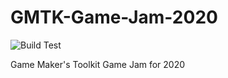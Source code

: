 # GMTK-Game-Jam-2020
![Build Test](https://github.com/samualtnorman/GMTK-Game-Jam-2020/workflows/Build%20Test/badge.svg)

Game Maker's Toolkit Game Jam for 2020
